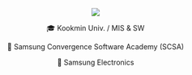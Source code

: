 <div align="center" dir="auto">
  <p><img src="http://mazandi.herokuapp.com/api?handle=daumlee&theme=warm"/></p>
  <p/>
  <p>🎓 Kookmin Univ. / MIS & SW</p>
  <p>🌱 Samsung Convergence Software Academy (SCSA)</p>
  <p>🏢 Samsung Electronics</p>
</div>

<!--
**DaumLee/DaumLee** is a ✨ _special_ ✨ repository because its `README.md` (this file) appears on your GitHub profile.

Here are some ideas to get you started:

- 🔭 I’m currently working on ...
- 🌱 I’m currently learning ...
- 👯 I’m looking to collaborate on ...
- 🤔 I’m looking for help with ...
- 💬 Ask me about ...
- 📫 How to reach me: ...
- 😄 Pronouns: ...
- ⚡ Fun fact: ...
-->
